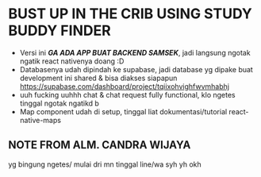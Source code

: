 # BUST UP IN THE CRIB USING STUDY BUDDY FINDER
- Versi ini ***GA ADA APP BUAT BACKEND SAMSEK***, jadi langsung ngotak ngatik react nativenya doang :D
- Databasenya udah dipindah ke supabase, jadi database yg dipake buat development ini shared & bisa diakses siapapun https://supabase.com/dashboard/project/tqiixohvighfwvmhabhj
- uuh fucking uuhhh chat & chat request fully functional, klo ngetes tinggal ngotak ngatikd b
- Map component udah di setup, tinggal liat dokumentasi/tutorial react-native-maps 

## NOTE FROM ALM. CANDRA WIJAYA
yg bingung ngetes/ mulai dri mn tinggal line/wa syh yh okh
